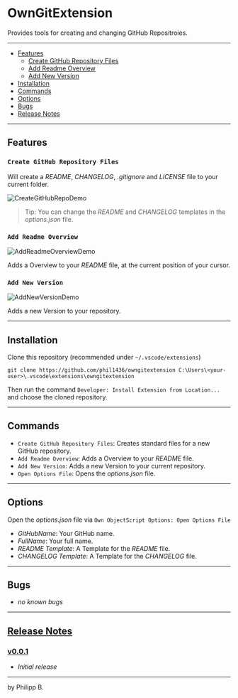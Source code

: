 # OwnGitExtension

Provides tools for creating and changing GitHub Repositroies.

---

* [Features](https://github.com/phil1436/OwnGitExtension#features)
  * [Create GitHub Repository Files](https://github.com/phil1436/OwnGitExtension#create-github-repository-files)
  * [Add Readme Overview](https://github.com/phil1436/OwnGitExtension#add-readme-overview)
  * [Add New Version](https://github.com/phil1436/OwnGitExtension#add-new-version)
* [Installation](https://github.com/phil1436/OwnGitExtension#installation)
* [Commands](https://github.com/phil1436/OwnGitExtension#commands)
* [Options](https://github.com/phil1436/OwnGitExtension#options)
* [Bugs](https://github.com/phil1436/OwnGitExtension#bugs)
* [Release Notes](https://github.com/phil1436/OwnGitExtension#release-notes)

---

## Features

### `Create GitHub Repository Files`

Will create a *README*, *CHANGELOG*, *.gitignore* and *LICENSE* file to your current folder.

![CreateGitHubRepoDemo](https://github.com/phil1436/owngitextension/raw/main/resources/CreateGitHubRepoDemo.gif)

> Tip: You can change the *README* and *CHANGELOG* templates in the *options.json* file.

### `Add Readme Overview`

![AddReadmeOverviewDemo](https://github.com/phil1436/owngitextension/raw/main/resources/AddReadmeOverviewDemo.gif)

Adds a Overview to your *README* file, at the current position of your cursor.

### `Add New Version`

![AddNewVersionDemo](https://github.com/phil1436/owngitextension/raw/main/resources/AddNewVersionDemo.gif)

Adds a new Version to your repository.

---

## Installation

Clone this repository (recommended under `~/.vscode/extensions`)

````shell
git clone https://github.com/phil1436/owngitextension C:\Users\<your-user>\.vscode\extensions\owngitextension
````

Then run the command `Developer: Install Extension from Location...` and choose the cloned repository.

---

## Commands

* `Create GitHub Repository Files`: Creates standard files for a new GitHub repository.
* `Add Readme Overview`: Adds a Overview to your *README* file.
* `Add New Version`: Adds a new Version to your current repository.
* `Open Options File`: Opens the *options.json* file.

---

## Options

Open the *options.json* file via `Own ObjectScript Options: Open Options File`

* *GitHubName*: Your GitHub name.
* *FullName*: Your full name.
* *README Template*: A Template for the *README* file.
* *CHANGELOG Template*: A Template for the *CHANGELOG* file.

---

## Bugs

* *no known bugs*

---

## [Release Notes](https://github.com/phil1436/owngitextension/blob/master/CHANGELOG.md)

### [v0.0.1](https://github.com/phil1436/owngitextension/tree/0.0.1)

* *Initial release*

---

by Philipp B.
